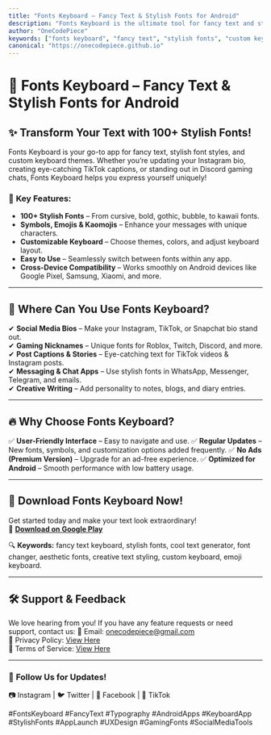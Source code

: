 ```yaml
---
title: "Fonts Keyboard – Fancy Text & Stylish Fonts for Android"
description: "Fonts Keyboard is the ultimate tool for fancy text and stylish font styles. Create unique social media bios, captions, and gaming nicknames with 100+ fonts, symbols, and emojis."
author: "OneCodePiece"
keywords: ["fonts keyboard", "fancy text", "stylish fonts", "custom keyboard", "emoji keyboard", "gaming fonts", "social media fonts", "cool text generator", "Android keyboard app", "unique text styles"]
canonical: "https://onecodepiece.github.io"
---
```


# 🚀 Fonts Keyboard – Fancy Text & Stylish Fonts for Android

## ✨ Transform Your Text with 100+ Stylish Fonts!
Fonts Keyboard is your go-to app for fancy text, stylish font styles, and custom keyboard themes. Whether you’re updating your Instagram bio, creating eye-catching TikTok captions, or standing out in Discord gaming chats, Fonts Keyboard helps you express yourself uniquely!

### 📌 **Key Features:**
- **100+ Stylish Fonts** – From cursive, bold, gothic, bubble, to kawaii fonts.
- **Symbols, Emojis & Kaomojis** – Enhance your messages with unique characters.
- **Customizable Keyboard** – Choose themes, colors, and adjust keyboard layout.
- **Easy to Use** – Seamlessly switch between fonts within any app.
- **Cross-Device Compatibility** – Works smoothly on Android devices like Google Pixel, Samsung, Xiaomi, and more.

---

## 🎯 **Where Can You Use Fonts Keyboard?**
✔ **Social Media Bios** – Make your Instagram, TikTok, or Snapchat bio stand out.  
✔ **Gaming Nicknames** – Unique fonts for Roblox, Twitch, Discord, and more.  
✔ **Post Captions & Stories** – Eye-catching text for TikTok videos & Instagram posts.  
✔ **Messaging & Chat Apps** – Use stylish fonts in WhatsApp, Messenger, Telegram, and emails.  
✔ **Creative Writing** – Add personality to notes, blogs, and diary entries.  

---

## 🔥 **Why Choose Fonts Keyboard?**
✅ **User-Friendly Interface** – Easy to navigate and use.
✅ **Regular Updates** – New fonts, symbols, and customization options added frequently.
✅ **No Ads (Premium Version)** – Upgrade for an ad-free experience.
✅ **Optimized for Android** – Smooth performance with low battery usage.

---

## 📲 **Download Fonts Keyboard Now!**
Get started today and make your text look extraordinary!  
🔗 **[Download on Google Play](https://play.google.com/store/apps/details?id=com.onecodepiece.fontskeyboard)**

🔍 **Keywords:** fancy text keyboard, stylish fonts, cool text generator, font changer, aesthetic fonts, creative text styling, custom keyboard, emoji keyboard.

---

## 🛠 **Support & Feedback**
We love hearing from you! If you have any feature requests or need support, contact us:
📧 Email: [onecodepiece@gmail.com](mailto:onecodepiece@gmail.com)  
🔗 Privacy Policy: [View Here](https://sites.google.com/view/onecodepiece-privacy-policy/home)  
🔗 Terms of Service: [View Here](https://sites.google.com/view/onecodepice-terms-conditions/home)

---

### 📢 **Follow Us for Updates!**
📷 Instagram | 🐦 Twitter | 📘 Facebook | 🎥 TikTok  

#FontsKeyboard #FancyText #Typography #AndroidApps #KeyboardApp #StylishFonts #AppLaunch #UXDesign #GamingFonts #SocialMediaTools

